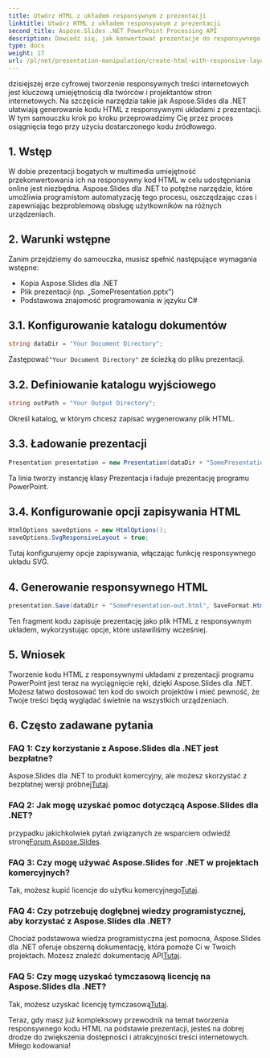 ```yaml
---
title: Utwórz HTML z układem responsywnym z prezentacji
linktitle: Utwórz HTML z układem responsywnym z prezentacji
second_title: Aspose.Slides .NET PowerPoint Processing API
description: Dowiedz się, jak konwertować prezentacje do responsywnego kodu HTML za pomocą Aspose.Slides dla .NET. Twórz interaktywne treści przyjazne dla urządzeń bez wysiłku.
type: docs
weight: 17
url: /pl/net/presentation-manipulation/create-html-with-responsive-layout-from-presentation/
---
```


dzisiejszej erze cyfrowej tworzenie responsywnych treści internetowych jest kluczową umiejętnością dla twórców i projektantów stron internetowych. Na szczęście narzędzia takie jak Aspose.Slides dla .NET ułatwiają generowanie kodu HTML z responsywnymi układami z prezentacji. W tym samouczku krok po kroku przeprowadzimy Cię przez proces osiągnięcia tego przy użyciu dostarczonego kodu źródłowego.


## 1. Wstęp
W dobie prezentacji bogatych w multimedia umiejętność przekonwertowania ich na responsywny kod HTML w celu udostępniania online jest niezbędna. Aspose.Slides dla .NET to potężne narzędzie, które umożliwia programistom automatyzację tego procesu, oszczędzając czas i zapewniając bezproblemową obsługę użytkowników na różnych urządzeniach.

## 2. Warunki wstępne
Zanim przejdziemy do samouczka, musisz spełnić następujące wymagania wstępne:
- Kopia Aspose.Slides dla .NET
- Plik prezentacji (np. „SomePresentation.pptx”)
- Podstawowa znajomość programowania w języku C#

## 3.1. Konfigurowanie katalogu dokumentów
```csharp
string dataDir = "Your Document Directory";
```
 Zastępować`"Your Document Directory"` ze ścieżką do pliku prezentacji.

## 3.2. Definiowanie katalogu wyjściowego
```csharp
string outPath = "Your Output Directory";
```
Określ katalog, w którym chcesz zapisać wygenerowany plik HTML.

## 3.3. Ładowanie prezentacji
```csharp
Presentation presentation = new Presentation(dataDir + "SomePresentation.pptx");
```
Ta linia tworzy instancję klasy Prezentacja i ładuje prezentację programu PowerPoint.

## 3.4. Konfigurowanie opcji zapisywania HTML
```csharp
HtmlOptions saveOptions = new HtmlOptions();
saveOptions.SvgResponsiveLayout = true;
```
Tutaj konfigurujemy opcje zapisywania, włączając funkcję responsywnego układu SVG.

## 4. Generowanie responsywnego HTML
```csharp
presentation.Save(dataDir + "SomePresentation-out.html", SaveFormat.Html, saveOptions);
```
Ten fragment kodu zapisuje prezentację jako plik HTML z responsywnym układem, wykorzystując opcje, które ustawiliśmy wcześniej.

## 5. Wniosek
Tworzenie kodu HTML z responsywnymi układami z prezentacji programu PowerPoint jest teraz na wyciągnięcie ręki, dzięki Aspose.Slides dla .NET. Możesz łatwo dostosować ten kod do swoich projektów i mieć pewność, że Twoje treści będą wyglądać świetnie na wszystkich urządzeniach.

## 6. Często zadawane pytania

### FAQ 1: Czy korzystanie z Aspose.Slides dla .NET jest bezpłatne?
 Aspose.Slides dla .NET to produkt komercyjny, ale możesz skorzystać z bezpłatnej wersji próbnej[Tutaj](https://releases.aspose.com/).

### FAQ 2: Jak mogę uzyskać pomoc dotyczącą Aspose.Slides dla .NET?
 przypadku jakichkolwiek pytań związanych ze wsparciem odwiedź stronę[Forum Aspose.Slides](https://forum.aspose.com/).

### FAQ 3: Czy mogę używać Aspose.Slides for .NET w projektach komercyjnych?
 Tak, możesz kupić licencje do użytku komercyjnego[Tutaj](https://purchase.aspose.com/buy).

### FAQ 4: Czy potrzebuję dogłębnej wiedzy programistycznej, aby korzystać z Aspose.Slides dla .NET?
 Chociaż podstawowa wiedza programistyczna jest pomocna, Aspose.Slides dla .NET oferuje obszerną dokumentację, która pomoże Ci w Twoich projektach. Możesz znaleźć dokumentację API[Tutaj](https://reference.aspose.com/slides/net/).

### FAQ 5: Czy mogę uzyskać tymczasową licencję na Aspose.Slides dla .NET?
 Tak, możesz uzyskać licencję tymczasową[Tutaj](https://purchase.aspose.com/temporary-license/).

Teraz, gdy masz już kompleksowy przewodnik na temat tworzenia responsywnego kodu HTML na podstawie prezentacji, jesteś na dobrej drodze do zwiększenia dostępności i atrakcyjności treści internetowych. Miłego kodowania!